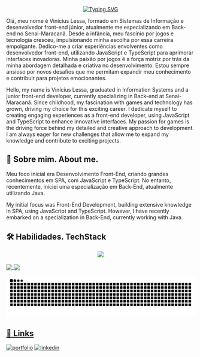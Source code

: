 <p align="center">
 <a href="https://git.io/typing-svg"><img src="https://readme-typing-svg.herokuapp.com?font=Fira+Code&pause=1000&color=F70E0E&random=false&width=435&lines=Hello+World!+%F0%9F%91%8B;I+am+Vinicius+Lessa!+%F0%9F%87%A7%F0%9F%87%B7" alt="Typing SVG" /></a> <br> </p>
 
 <p>Olá, meu nome é Vinícius Lessa, formado em Sistemas de Informação e desenvolvedor front-end júnior, atualmente me especializando em Back-end no Senai-Maracanã. Desde a infância, meu fascínio por jogos e tecnologia cresceu, impulsionando minha escolha por essa carreira empolgante. Dedico-me a criar experiências envolventes como desenvolvedor front-end, utilizando JavaScript e TypeScript para aprimorar interfaces inovadoras. Minha paixão por jogos é a força motriz por trás da minha abordagem detalhada e criativa no desenvolvimento. Estou sempre ansioso por novos desafios que me permitam expandir meu conhecimento e contribuir para projetos emocionantes.</p>


<p>Hello, my name is Vinícius Lessa, graduated in Information Systems and a junior front-end developer, currently specializing in Back-end at Senai-Maracanã. Since childhood, my fascination with games and technology has grown, driving my choice for this exciting career. I dedicate myself to creating engaging experiences as a front-end developer, using JavaScript and TypeScript to enhance innovative interfaces. My passion for games is the driving force behind my detailed and creative approach to development. I am always eager for new challenges that allow me to expand my knowledge and contribute to exciting projects.</p>


## 🚀 Sobre mim.   About me.
<p>Meu foco inicial era Desenvolvimento Front-End, criando grandes conhecimentos em SPA, com JavaScript e TypeScript. No entanto, recentemente, iniciei uma especialização em Back-End, atualmente utilizando Java.</p>
<p>My initial focus was Front-End Development, building extensive knowledge in SPA, using JavaScript and TypeScript. However, I have recently embarked on a specialization in Back-End, currently working with Java.</p>

## 🛠 Habilidades.  TechStack
<p align="center">
  <a href="https://skillicons.dev">
    <img src="https://skillicons.dev/icons?i=html,css,js,nodejs,mysql,github,git,java&perline=3" />
  </a>
</p>


<a href="https://github.com/viniciusldiniz/github-readme-stats">
  <img height="120" align="center" src="https://github-readme-stats.vercel.app/api?username=viniciusldiniz&bg_color=DEG,2E2E2E,000000&title_color=3399CC&text_color=CCCCCC&icon_color=66CC66" />
</a>
<a href="https://github.com/viniciusldiniz/convoychat">
  <img height="120" align="center" src="https://github-readme-stats.vercel.app/api/top-langs?username=viniciusldiniz&layout=compact&langs_count=8&card_width=320&bg_color=DEG,2E2E2E,000000&title_color=3399CC&text_color=CCCCCC&icon_color=66CC66" /></p>

<p align="center"><img  src="https://raw.githubusercontent.com/shahradelahi/shahradelahi/output/github-contribution-grid-snake-dark.svg#gh-dark-mode-only"/>



## 🔗 Links
[![portfolio](https://img.shields.io/badge/my_portfolio-000?style=for-the-badge&logo=ko-fi&logoColor=white)](https://vinicius-lessa-portfolio-br.vercel.app/)
[![linkedin](https://img.shields.io/badge/linkedin-0A66C2?style=for-the-badge&logo=linkedin&logoColor=white)](https://www.linkedin.com/in/vinícius-lessa-55b21b176/)


